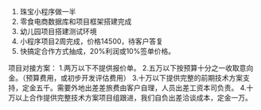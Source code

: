 1. 珠宝小程序做一半
2. 零食电商数据库和项目框架搭建完成
3. 幼儿园项目搭建测试环境
4. 小程序项目2周完成，价格14500，待客户答复
5. 快搞定合作方式抽成，20%利润或10%签单价格。

项目对接方案：
1.两万以下不提供报价单。
2.五万以下按预算十分之一收取意向金。（预算费用，或初步开发评估费用）
3.十万以下提供完整的前期技术方案支持，定金五千。需要外地出差差旅费由客户自理，人员出差工资本司负责。
4.十万以上合作提供完整技术方案项目组跟进，我们自负出差洽谈成本，定金一万。

